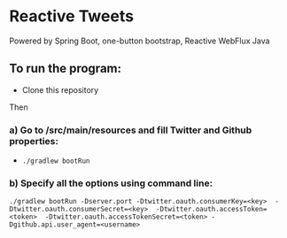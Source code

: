 # Reactive Tweets

Powered by Spring Boot, one-button bootstrap, Reactive WebFlux Java

## To run the program:

- Clone this repository

Then

### a) Go to /src/main/resources and fill Twitter and Github properties:

- `./gradlew bootRun`

### b) Specify all the options using command line:

`./gradlew bootRun -Dserver.port -Dtwitter.oauth.consumerKey=<key> 
-Dtwitter.oauth.consumerSecret=<key> 
-Dtwitter.oauth.accessToken=<token> 
-Dtwitter.oauth.accessTokenSecret=<token>
-Dgithub.api.user_agent=<username>`
